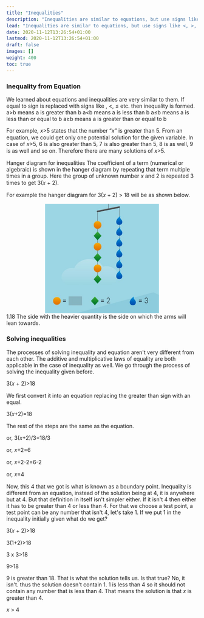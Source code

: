 ```yaml
---
title: "Inequalities"
description: "Inequalities are similar to equations, but use signs like <, >, ≤, or ≥ instead of an equal sign. They have multiple solutions and can be solved using the same methods as equations. The solution to an inequality is a range of values that satisfy the inequality."
lead: "Inequalities are similar to equations, but use signs like <, >, ≤, or ≥ instead of an equal sign. They have multiple solutions and can be solved using the same methods as equations. The solution to an inequality is a range of values that satisfy the inequality."
date: 2020-11-12T13:26:54+01:00
lastmod: 2020-11-12T13:26:54+01:00
draft: false
images: []
weight: 400
toc: true
---
```



### Inequality from Equation 
We learned about equations and inequalities are very similar to them. If equal to sign is replaced with signs like , <,  ≤ etc. then inequality is formed. 
a>b means a is greater than b
a<b means a is less than b
a≤b means a is less than or equal to b
a≥b means a is greater than or equal to b



For example, 𝑥>5 states that the number “𝑥” is greater than 5. From an equation, we could get only one potential solution for the given variable. In case of 𝑥>5, 6 is also greater than 5, 7 is also greater than 5, 8 is as well, 9 is as well and so on. Therefore there are many solutions of 𝑥>5. 

 
Hanger diagram for inequalities
The coefficient of a term (numerical or algebraic) is shown in the hanger diagram by repeating that term multiple times in a group. Here the group of unknown number 𝑥 and 2 is repeated 3 times to get 3(𝑥 + 2).

For example the hanger diagram for 3(𝑥 + 2) > 18 will be as shown below.

<img src="1_18_unbalanced_hanger.jpg" width="300" style="display: block; margin: 0 auto;">
1.18
The side with the heavier quantity is the side on which the arms will lean towards. 

### Solving inequalities
The processes of solving inequality and equation aren't very different from each other. The additive and multiplicative laws of equality are both applicable in the case of inequality as well.
We go through the process of solving the inequality given before.

3(𝑥 + 2)>18

We first convert it into an equation replacing the greater than sign with an equal.

3(𝑥+2)=18

The rest of the steps are the same as the equation.

or, 3(𝑥+2)/3=18/3

or, 𝑥+2=6

or, 𝑥+2-2=6-2

or, 𝑥=4

Now, this 4 that we got is what is known as a boundary point. Inequality is different from an equation, instead of the solution being at 4, it is anywhere but at 4. But that definition in itself isn't simpler either. If it isn't 4 then either it has to be greater than 4 or less than 4. For that we choose a test point, a test point can be any number that isn't 4, let's take 1. If we put 1 in the inequality initially given what do we get?

3(𝑥 + 2)>18

3(1+2)>18

3 x 3>18

9>18

9 is greater than 18. That is what the solution tells us. Is that true? No, it isn't. thus the solution doesn't contain 1. 1 is less than 4 so it should not contain any number that is less than 4. That means the solution is that 𝑥 is greater than 4.

𝑥 > 4
